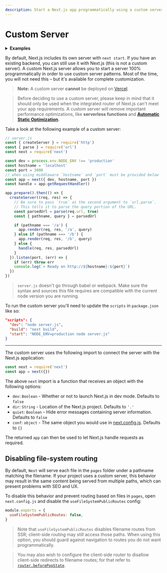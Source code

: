 ```yaml
---
description: Start a Next.js app programmatically using a custom server.
---
```


# Custom Server

<details>
  <summary><b>Examples</b></summary>
  <ul>
    <li><a href="https://github.com/vercel/next.js/tree/canary/examples/custom-server-express">Express integration</a></li>
    <li><a href="https://github.com/vercel/next.js/tree/canary/examples/custom-server-hapi">Hapi integration</a></li>
    <li><a href="https://github.com/vercel/next.js/tree/canary/examples/custom-server-koa">Koa integration</a></li>
    <li><a href="https://github.com/vercel/next.js/tree/canary/examples/ssr-caching">SSR Caching</a></li>
  </ul>
</details>

By default, Next.js includes its own server with `next start`. If you have an existing backend, you can still use it with Next.js (this is not a custom server). A custom Next.js server allows you to start a server 100% programmatically in order to use custom server patterns. Most of the time, you will not need this – but it's available for complete customization.

> **Note:** A custom server **cannot** be deployed on [Vercel](https://vercel.com/solutions/nextjs).

> Before deciding to use a custom server, please keep in mind that it should only be used when the integrated router of Next.js can't meet your app requirements. A custom server will remove important performance optimizations, like **serverless functions** and **[Automatic Static Optimization](/docs/advanced-features/automatic-static-optimization.md).**

Take a look at the following example of a custom server:

```js
// server.js
const { createServer } = require('http')
const { parse } = require('url')
const next = require('next')

const dev = process.env.NODE_ENV !== 'production'
const hostname = 'localhost'
const port = 3000
// when using middleware `hostname` and `port` must be provided below
const app = next({ dev, hostname, port })
const handle = app.getRequestHandler()

app.prepare().then(() => {
  createServer((req, res) => {
    // Be sure to pass `true` as the second argument to `url.parse`.
    // This tells it to parse the query portion of the URL.
    const parsedUrl = parse(req.url, true)
    const { pathname, query } = parsedUrl

    if (pathname === '/a') {
      app.render(req, res, '/a', query)
    } else if (pathname === '/b') {
      app.render(req, res, '/b', query)
    } else {
      handle(req, res, parsedUrl)
    }
  }).listen(port, (err) => {
    if (err) throw err
    console.log(`> Ready on http://${hostname}:${port}`)
  })
})
```

> `server.js` doesn't go through babel or webpack. Make sure the syntax and sources this file requires are compatible with the current node version you are running.

To run the custom server you'll need to update the `scripts` in `package.json` like so:

```json
"scripts": {
  "dev": "node server.js",
  "build": "next build",
  "start": "NODE_ENV=production node server.js"
}
```

---

The custom server uses the following import to connect the server with the Next.js application:

```js
const next = require('next')
const app = next({})
```

The above `next` import is a function that receives an object with the following options:

- `dev`: `Boolean` - Whether or not to launch Next.js in dev mode. Defaults to `false`
- `dir`: `String` - Location of the Next.js project. Defaults to `'.'`
- `quiet`: `Boolean` - Hide error messages containing server information. Defaults to `false`
- `conf`: `object` - The same object you would use in [next.config.js](/docs/api-reference/next.config.js/introduction.md). Defaults to `{}`

The returned `app` can then be used to let Next.js handle requests as required.

## Disabling file-system routing

By default, `Next` will serve each file in the `pages` folder under a pathname matching the filename. If your project uses a custom server, this behavior may result in the same content being served from multiple paths, which can present problems with SEO and UX.

To disable this behavior and prevent routing based on files in `pages`, open `next.config.js` and disable the `useFileSystemPublicRoutes` config:

```js
module.exports = {
  useFileSystemPublicRoutes: false,
}
```

> Note that `useFileSystemPublicRoutes` disables filename routes from SSR; client-side routing may still access those paths. When using this option, you should guard against navigation to routes you do not want programmatically.

> You may also wish to configure the client-side router to disallow client-side redirects to filename routes; for that refer to [`router.beforePopState`](/docs/api-reference/next/router.md#router.beforePopState).
